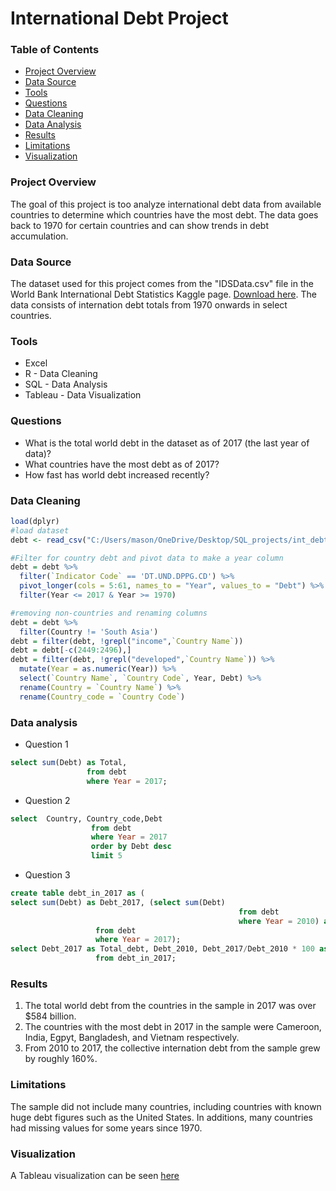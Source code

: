 # International Debt Project

### Table of Contents

- [Project Overview](#project-overview)
- [Data Source](#data-source)
- [Tools](#tools)
- [Questions](#questions)
- [Data Cleaning](#data-cleaning)
- [Data Analysis](#data-analysis)
- [Results](#results)
- [Limitations](#limitations)
- [Visualization](#visualization)
### Project Overview

The goal of this project is too analyze international debt data from available countries to determine which countries have the most debt. The data goes back to 1970 for certain countries and can show trends in debt accumulation.

### Data Source

The dataset used for this project comes from the "IDSData.csv" file in the World Bank International Debt Statistics Kaggle page. [Download here](https://www.kaggle.com/datasets/theworldbank/world-bank-international-debt-statistics/data). The data consists of internation debt totals from 1970 onwards in select countries.

### Tools
 - Excel
 - R - Data Cleaning
 - SQL - Data Analysis
 - Tableau - Data Visualization

### Questions

 - What is the total world debt in the dataset as of 2017 (the last year of data)?
 - What countries have the most debt as of 2017?
 - How fast has world debt increased recently?

### Data Cleaning

```r
load(dplyr)
#load dataset
debt <- read_csv("C:/Users/mason/OneDrive/Desktop/SQL_projects/int_debt/ids-csv-zip-3-mb-/IDSData.csv")

#Filter for country debt and pivot data to make a year column
debt = debt %>%
  filter(`Indicator Code` == 'DT.UND.DPPG.CD') %>%
  pivot_longer(cols = 5:61, names_to = "Year", values_to = "Debt") %>%
  filter(Year <= 2017 & Year >= 1970)

#removing non-countries and renaming columns
debt = debt %>%
  filter(Country != 'South Asia')
debt = filter(debt, !grepl("income",`Country Name`))
debt = debt[-c(2449:2496),]
debt = filter(debt, !grepl("developed",`Country Name`)) %>%
  mutate(Year = as.numeric(Year)) %>%
  select(`Country Name`, `Country Code`, Year, Debt) %>%
  rename(Country = `Country Name`) %>%
  rename(Country_code = `Country Code`)
```

### Data analysis

 - Question 1

```sql
select sum(Debt) as Total,
                 from debt
                 where Year = 2017;
```

 - Question 2

```sql
select  Country, Country_code,Debt
                  from debt
                  where Year = 2017
                  order by Debt desc
                  limit 5
```

 - Question 3

```sql
create table debt_in_2017 as (
select sum(Debt) as Debt_2017, (select sum(Debt)
                                                   from debt
                                                   where Year = 2010) as Debt_2010
                   from debt
                   where Year = 2017);
select Debt_2017 as Total_debt, Debt_2010, Debt_2017/Debt_2010 * 100 as Debt_increase
                   from debt_in_2017;
```

### Results

1. The total world debt from the countries in the sample in 2017 was over $584 billion.
2. The countries with the most debt in 2017 in the sample were Cameroon, India, Egpyt, Bangladesh, and Vietnam respectively.
3. From 2010 to 2017, the collective internation debt from the sample grew by roughly 160%.

### Limitations

The sample did not include many countries, including countries with known huge debt figures such as the United States. In additions, many countries had missing values for some years since 1970.

### Visualization

A Tableau visualization can be seen [here](https://public.tableau.com/app/profile/mason.bates/viz/WorldInternationalDebt/Dashboard1)

